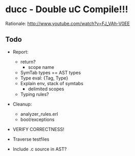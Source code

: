 # ducc - Double uC Compile!!!

Rationale: <http://www.youtube.com/watch?v=FJ_VAh-V0EE>

## Todo

 * Report:
    * return?
        - scope name
    * SymTab types == AST types
    * Type eval: {Tag, Type}
    * Explain env, stack of symtabs
        - delimited scopes
    * Typing rules? 

 * Cleanup:
    * analyzer_rules.erl
    * bool/exceptions

 * VERIFY CORRECTNESS!

 * Traverse testfiles

 * Include .c source in AST?
